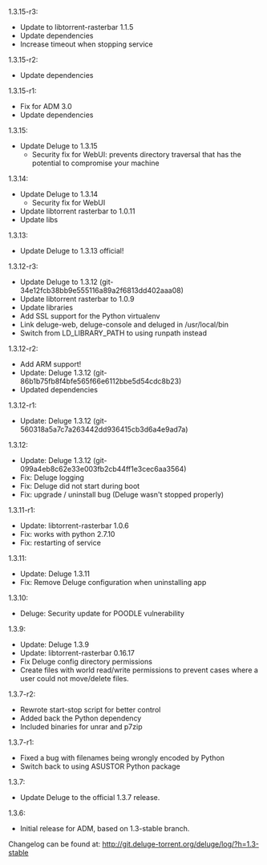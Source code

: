 1.3.15-r3:
- Update to libtorrent-rasterbar 1.1.5
- Update dependencies
- Increase timeout when stopping service

1.3.15-r2:
- Update dependencies

1.3.15-r1:
- Fix for ADM 3.0
- Update dependencies

1.3.15:
- Update Deluge to 1.3.15
	- Security fix for WebUI: prevents directory traversal that has the potential to compromise your machine

1.3.14:
- Update Deluge to 1.3.14
  - Security fix for WebUI
- Update libtorrent rasterbar to 1.0.11
- Update libs

1.3.13:
- Update Deluge to 1.3.13 official!

1.3.12-r3:
- Update Deluge to 1.3.12 (git-34e12fcb38bb9e555116a89a2f6813dd402aaa08)
- Update libtorrent rasterbar to 1.0.9
- Update libraries
- Add SSL support for the Python virtualenv
- Link deluge-web, deluge-console and deluged in /usr/local/bin
- Switch from LD_LIBRARY_PATH to using runpath instead

1.3.12-r2:
- Add ARM support!
- Update: Deluge 1.3.12 (git-86b1b75fb8f4bfe565f66e6112bbe5d54cdc8b23)
- Updated dependencies

1.3.12-r1:
- Update: Deluge 1.3.12 (git-560318a5a7c7a263442dd936415cb3d6a4e9ad7a)

1.3.12:
- Update: Deluge 1.3.12 (git-099a4eb8c62e33e003fb2cb44ff1e3cec6aa3564)
- Fix: Deluge logging
- Fix: Deluge did not start during boot
- Fix: upgrade / uninstall bug (Deluge wasn't stopped properly)

1.3.11-r1:
- Update: libtorrent-rasterbar 1.0.6
- Fix: works with python 2.7.10
- Fix: restarting of service

1.3.11:
- Update: Deluge 1.3.11
- Fix: Remove Deluge configuration when uninstalling app

1.3.10:
- Deluge: Security update for POODLE vulnerability

1.3.9:
- Update: Deluge 1.3.9
- Update: libtorrent-rasterbar 0.16.17
- Fix Deluge config directory permissions
- Create files with world read/write permissions to prevent cases where a user could not move/delete files.

1.3.7-r2:
- Rewrote start-stop script for better control
- Added back the Python dependency
- Included binaries for unrar and p7zip

1.3.7-r1:
- Fixed a bug with filenames being wrongly encoded by Python
- Switch back to using ASUSTOR Python package

1.3.7:
- Update Deluge to the official 1.3.7 release.

1.3.6:
- Initial release for ADM, based on 1.3-stable branch.

Changelog can be found at: http://git.deluge-torrent.org/deluge/log/?h=1.3-stable
